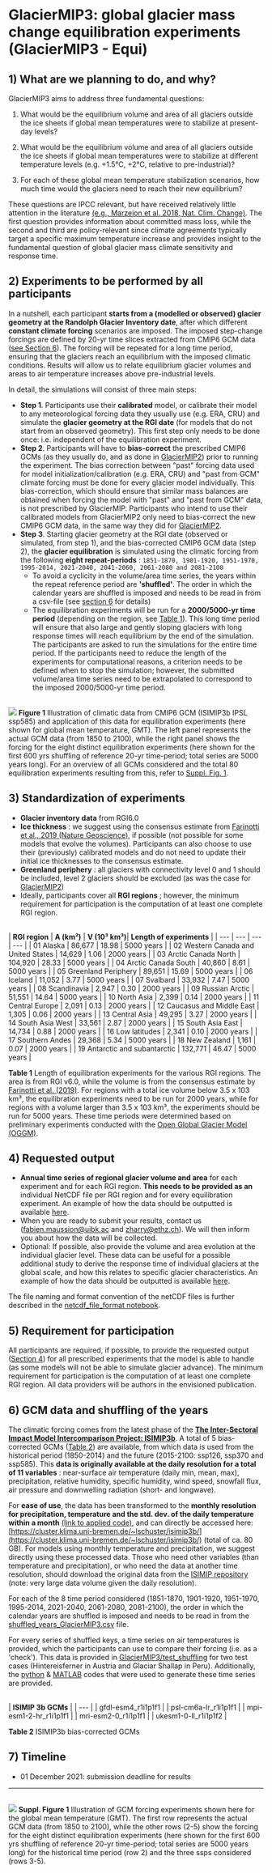 # **GlacierMIP3: global glacier mass change equilibration experiments (GlacierMIP3 - Equi)**

## **1) What are we planning to do, and why?**

GlacierMIP3 aims to address three fundamental questions:

1. What would be the equilibrium volume and area of all glaciers outside the ice sheets if global mean temperatures were to stabilize at present-day levels?

2. What would be the equilibrium volume and area of all glaciers outside the ice sheets if global mean temperatures were to stabilize at different temperature levels (e.g. +1.5°C, +2°C, relative to pre-industrial)?

3. For each of these global mean temperature stabilization scenarios, how much time would the glaciers need to reach their new equilibrium?

These questions are IPCC relevant, but have received relatively little attention in the literature [(e.g., Marzeion et al. 2018, Nat. Clim. Change)](https://doi.org/10.1038/s41558-018-0093-1). The first question provides information about committed mass loss, while the second and third are policy-relevant since climate agreements typically target a specific maximum temperature increase and provides insight to the fundamental question of global glacier mass climate sensitivity and response time.

## **2) Experiments to be performed by all participants**

In a nutshell, each participant **starts from a (modelled or observed) glacier geometry at the Randolph Glacier Inventory date**, after which different **constant climate forcing** scenarios are imposed. The imposed step-change forcings are defined by 20-yr time slices extracted from CMIP6 GCM data ([see Section 6](#section-6)). The forcing will be repeated for a long time period, ensuring that the glaciers reach an equilibrium with the imposed climatic conditions. Results will allow us to relate equilibrium glacier volumes and areas to air temperature increases above pre-industrial levels.

In detail, the simulations will consist of three main steps:

- **Step 1**. Participants use their **calibrated** model, or calibrate their model to any meteorological forcing data they usually use (e.g. ERA, CRU) and simulate the **glacier geometry at the RGI date** (for models that do not start from an observed geometry). This first step only needs to be done once: i.e. independent of the equilibration experiment.
- **Step 2**. Participants will have to **bias-correct** the prescribed CMIP6 GCMs (as they usually do, and as done in [GlacierMIP2](https://doi.org/10.1029/2019EF001470)) prior to running the experiment. The bias correction between &quot;past&quot; forcing data used for model initialization/calibration (e.g. ERA, CRU) and &quot;past from GCM&quot; climate forcing must be done for every glacier model individually. This bias-correction, which should ensure that similar mass balances are obtained when forcing the model with &quot;past&quot; and &quot;past from GCM&quot; data, is not prescribed by GlacierMIP. Participants who intend to use their calibrated models from GlacierMIP2 only need to bias-correct the new CMIP6 GCM data, in the same way they did for [GlacierMIP2](https://doi.org/10.1029/2019EF001470).
- **Step 3**. Starting glacier geometry at the RGI date (observed or simulated, from step 1), and the bias-corrected CMIP6 GCM data (step 2), the **glacier equilibration** is simulated using the climatic forcing from the following **eight repeat-periods** : 
    `1851-1870, 1901-1920, 1951-1970, 1995-2014, 2021-2040, 2041-2060, 2061-2080 and 2081-2100`
  - To avoid a cyclicity in the volume/area time series, the years within the repeat reference period are **&#39;shuffled&#39;**. The order in which the calendar years are shuffled is imposed and needs to be read in from a csv-file (see [section 6](#section-6) for details)
  - The equilibration experiments will be run for a **2000/5000-yr time period** (depending on the region, see [Table 1](#table-1)). This long time period will ensure that also large and gently sloping glaciers with long response times will reach equilibrium by the end of the simulation. The participants are asked to run the simulations for the entire time period. If the participants need to reduce the length of the experiments for computational reasons, a criterion needs to be defined when to stop the simulation; however, the submitted volume/area time series need to be extrapolated to correspond to the imposed 2000/5000-yr time period.

<a id="fig-1"></a>  
![](https://github.com/GlacierMIP/GlacierMIP3/blob/main/isimip3b_postprocessing_analysis/experiment-example.png)
**Figure 1** Illustration of climatic data from CMIP6 GCM (ISIMIP3b IPSL ssp585) and application of this data for equilibration experiments (here shown for global mean temperature, GMT). The left panel represents the actual GCM data (from 1850 to 2100), while the right panel shows the forcing for the eight distinct equilibration experiments (here shown for the first 600 yrs shuffling of reference 20-yr time-period; total series are 5000 years long). For an overview of all GCMs considered and the total 80 equilibration experiments resulting from this, refer to [Suppl. Fig. 1](#suppl-fig-1).

## **3) Standardization of experiments**

- **Glacier inventory data** from RGI6.0
- **Ice thickness** : we suggest using the consensus estimate from [Farinotti et al., 2019 (Nature Geoscience)](https://doi.org/10.1038/s41561-019-0300-3), if possible (not possible for some models that evolve the volumes). Participants can also choose to use their (previously) calibrated models and do not need to update their initial ice thicknesses to the consensus estimate.
- **Greenland periphery** : all glaciers with connectivity level 0 and 1 should be included, level 2 glaciers should be excluded (as was the case for [GlacierMIP2](https://doi.org/10.1029/2019EF001470))
- Ideally, participants cover all **RGI regions** ; however, the minimum requirement for participation is the computation of at least one complete RGI region.

<a id="table-1"></a>  
| **RGI region** | **A (km²)** | **V (10³ km³)**| **Length of experiments** |
| --- | --- | --- | --- |
| 01 Alaska | 86,677 | 18.98 | 5000 years |
| 02 Western Canada and United States | 14,629 | 1.06 | 2000 years |
| 03 Arctic Canada North | 104,920 | 28.33 | 5000 years |
| 04 Arctic Canada South | 40,860 | 8.61 | 5000 years |
| 05 Greenland Periphery | 89,651 | 15.69 | 5000 years |
| 06 Iceland | 11,052 | 3.77 | 5000 years |
| 07 Svalbard | 33,932 | 7.47 | 5000 years |
| 08 Scandinavia | 2,947 | 0.30 | 2000 years |
| 09 Russian Arctic | 51,551 | 14.64 | 5000 years |
| 10 North Asia | 2,399 | 0.14 | 2000 years |
| 11 Central Europe | 2,091 | 0.13 | 2000 years |
| 12 Caucasus and Middle East | 1,305 | 0.06 | 2000 years |
| 13 Central Asia | 49,295 | 3.27 | 2000 years |
| 14 South Asia West | 33,561 | 2.87 | 2000 years |
| 15 South Asia East | 14,734 | 0.88 | 2000 years |
| 16 Low latitudes | 2,341 | 0.10 | 2000 years |
| 17 Southern Andes | 29,368 | 5.34 | 5000 years |
| 18 New Zealand | 1,161 | 0.07 | 2000 years |
| 19 Antarctic and subantarctic | 132,771 | 46.47 | 5000 years |

**Table 1** Length of equilibration experiments for the various RGI regions. The area is from RGI v6.0, while the volume is from the consensus estimate by [Farinotti et al. (2019)](https://doi.org/10.1038/s41561-019-0300-3). For regions with a total ice volume below 3.5 x 103 km³, the equilibration experiments need to be run for 2000 years, while for regions with a volume larger than 3.5 x 103 km³, the experiments should be run for 5000 years. These time periods were determined based on preliminary experiments conducted with the [Open Global Glacier Model (OGGM)](https://oggm.org/).

## **4) Requested output** <a id="section-4"></a>  

- **Annual time series of regional glacier volume and area** for each experiment and for each RGI region. **This needs to be provided as an** individual NetCDF file per RGI region and for every equilibration experiment. An example of how the data should be outputted is available [here](Zekollari_rgi08_sum_2061-2080_ipsl-cm6a-lr_ssp585.nc).
- When you are ready to submit your results, contact us (fabien.maussion@uibk.ac and zharry@ethz.ch). We will then inform you about how the data will be collected.
- Optional: If possible, also provide the volume and area evolution at the individual glacier level. These data can be useful for a possible additional study to derive the response time of individual glaciers at the global scale, and how this relates to specific glacier characteristics. An example of how the data should be outputted is available [here](https://github.com/GlacierMIP/GlacierMIP3/blob/main/templates/OGGM-dyn_rgi11_glaciers_1901-1920_ipsl-cm6a-lr_hist.nc).

The file naming and format convention of the netCDF files is further described in the [netcdf_file_format notebook](https://github.com/GlacierMIP/GlacierMIP3/blob/main/netcdf_file_format.ipynb).

## **5) Requirement for participation** <a id="section-5"></a> 

All participants are required, if possible, to provide the requested output ([Section 4](#section-4)) for all prescribed experiments that the model is able to handle (as some models will not be able to simulate glacier advance). The minimum requirement for participation is the computation of at least one complete RGI region. All data providers will be authors in the envisioned publication.

## **6) GCM data and shuffling of the years** <a id="section-6"></a> 

The climatic forcing comes from the latest phase of the **[The Inter-Sectoral Impact Model Intercomparison Project: ISIMIP3b](https://www.isimip.org/gettingstarted/isimip3b-bias-correction/)**. A total of 5 bias-corrected GCMs ([Table 2](#table-2)) are available, from which data is used from the historical period (1850-2014) and the future (2015-2100: ssp126, ssp370 and ssp585). This **data is originally available at the daily resolution for a total of 11 variables** : near-surface air temperature (daily min, mean, max), precipitation, relative humidity, specific humidity, wind speed, snowfall flux, air pressure and downwelling radiation (short- and longwave).

For **ease of use**, the data has been transformed to the **monthly resolution for precipitation, temperature and the std. dev. of the daily temperature within a month** [(link to applied code)](https://github.com/GlacierMIP/GlacierMIP3/blob/main/isimip3b_postprocessing_analysis/isimip3b_postprocess_to_monthly.ipynb), and can directly be accessed here: [https://cluster.klima.uni-bremen.de/~lschuster/isimip3b/](https://cluster.klima.uni-bremen.de/~lschuster/isimip3b/) (total of ca. 80 GB). For models using monthly temperature and precipitation, we suggest directly using these processed data. Those who need other variables (than temperature and precipitation), or who need the data at another time resolution, should download the original data from the [ISIMIP repository](https://esg.pik-potsdam.de/search/isimip/) (note: very large data volume given the daily resolution).

For each of the 8 time period considered (1851-1870, 1901-1920, 1951-1970, 1995-2014, 2021-2040, 2061-2080, 2081-2100), the order in which the calendar years are shuffled is imposed and needs to be read in from the [shuffled_years_GlacierMIP3.csv](https://github.com/GlacierMIP/GlacierMIP3/blob/main/shuffled_years_GlacierMIP3.csv) file.

For every series of shuffled keys, a time series on air temperatures is provided, which the participants can use to compare their forcing (i.e. as a &#39;check&#39;). This data is provided in [GlacierMIP3/test_shuffling](https://github.com/GlacierMIP/GlacierMIP3/tree/main/test_shuffling) for two test cases (Hintereisferner in Austria and Glaciar Shallap in Peru). Additionally, the [python](https://github.com/GlacierMIP/GlacierMIP3/blob/main/shuffling_workflow_python.ipynb) &amp; [MATLAB](https://github.com/GlacierMIP/GlacierMIP3/blob/main/shuffling_workflow_matlab.m) codes that were used to generate these time series are provided.

<a id="table-2"></a>  
| **ISIMIP 3b GCMs** |
| --- |
| gfdl-esm4\_r1i1p1f1 |
| psl-cm6a-lr\_r1i1p1f1 |
| mpi-esm1-2-hr\_r1i1p1f1 |
| mri-esm2-0\_r1i1p1f1 |
| ukesm1-0-ll\_r1i1p1f2 |

**Table 2** ISIMIP3b bias-corrected GCMs

## **7) Timeline** <a id="section-7"></a> 

- 01 December 2021: submission deadline for results

--- 
<a id="suppl-fig-1"></a>  
![](https://github.com/GlacierMIP/GlacierMIP3/blob/main/isimip3b_postprocessing_analysis/experiment-overview.png)
**Suppl. Figure 1** Illustration of GCM forcing experiments shown here for the global mean temperature (GMT). The first row represents the actual GCM data (from 1850 to 2100), while the other rows (2-5) show the forcing for the eight distinct equilibration experiments (here shown for the first 600 yrs shuffling of reference 20-yr time-period; total series are 5000 years long) for the historical time period (row 2) and the three ssps considered (rows 3-5).
